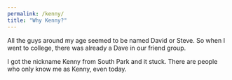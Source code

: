```yaml
---
permalink: /kenny/
title: "Why Kenny?"
---
```


All the guys around my age seemed to be named David or Steve. So when I went to college,
there was already a Dave in our friend group.

I got the nickname Kenny from South Park and it stuck. There are people who only know me
as Kenny, even today.
